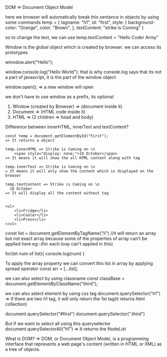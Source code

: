DOM => Document Object Model

<!-- <h1 style="background-color: orange; color: brown;" id="first">Strike is Coming</h1> -->

here we browser will automatically break this sentance in objects by using some commands
temp = {
    tagname: "h1",
    id: "first",
    style: {
        background-color: "Orange",
        color: "Brown",
    },
    textContent: "strike is Coming"
    }

so to change the text,  we can use temp.textContent = "Hello Coder Army"


Window is the global object which is created by browser.
we can access its prototypes

winndow.alert("Hello");

window.console.log("Hello World"); 
that is why console.log says that its not a part of javascript, it is the part of the window object

window.open(); => a new window will open

we don't have to use window as a prefix, its optional

1. Window (created by Browser) => (document inside it)
2. Document => (HTML code inside it)
3. HTML => (2 children => head and body)


Difference between innerHTML, innerText and textContent?
   <!-- <h1 style="background-color: orange; color: brown;" id="first">Strike is Coming on
        <span style="display: none;">18 October</span>
    </h1> -->


    const temp = document.getElementById("First");
    => It returns a object

    temp.innerHTML => Strike is Coming on \n
        <span style="display: none;">18 October</span>
    => It means it will show the all HTML content along with tag

    temp.innerText => Strike is Coming on \n
    = It means it will only show the content which is displayed on the browser

    temp.textContent => Strike is Coming on \n
      18 October
    => It will display all the content without tag


    <ul>
        <li>Fridge</li>
        <li>Cooler</li>
        <li>Press</li>
    </ul>


const list = document.getElementByTagName("li") //it will return an array but not exact array because some of the properties of array can't be applied here eg:-(for each loop can't applied in this)


for(let num of list){
    console.log(num)
}
  <!-- <li>Fridge</li>
  <li>Cooler</li>
  <li>Press</li> -->

To apply the array property we can convert this list in array by applying spread operator
const arr = [...list];

we can also select by using classname
const classBase = document.getElementByClassName("third");


we can also select element by using css tag
document.querySelector("h1")
=> if there are two h1 tag, it will only return the 1st tag(it returns html collection)

document.querySelector("#first")
document.querySelector(".third")

But if we want to select all using this queryselector
document.querySelectorAll("h1")
=> It returns the NodeList

What is DOM?
=> DOM, or Document Object Model, is a programming interface that represents a web page's content (written in HTML or XML) as a tree of objects.


